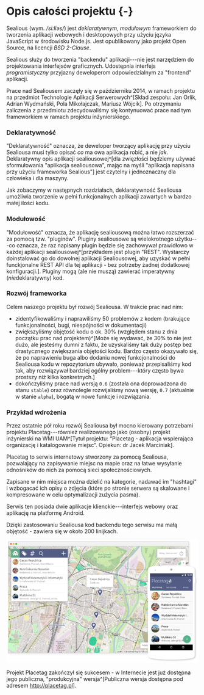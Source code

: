 # Opis całości projektu {-}

Sealious (wym. */si\:liəs/*) jest *deklaratywnym*, *modułowym* frameworkiem do tworzenia aplikacji webowych i desktopowych przy użyciu języka JavaScript w środowisku Node.js. Jest opublikowany jako projekt Open Source, na licencji *BSD 2-Clause*.

Sealious służy do tworzenia "backendu" aplikacji---nie jest narzędziem do projektowania interfejsów graficznych. Udostępnia interfejs *programistyczny* przyjazny deweloperom odpowiedzialnym za "frontend" aplikacji. 

Prace nad Sealiousem zaczęły się w październiku 2014, w ramach projektu na przedmiot Technologie Aplikacji Serwerowych^[Skład zespołu: Jan Orlik, Adrian Wydmański, Pola Mikołajczak, Mariusz Wójcik]. Po otrzymaniu zaliczenia z przedmiotu zdecydowaliśmy się kontynuować prace nad tym frameworkiem w ramach projektu inżynierskiego. 

### Deklaratywność

"Deklaratywność" oznacza, że deweloper tworzący aplikację przy użyciu Sealiousa musi tylko opisać *co* ma owa aplikacja robić, a nie *jak*. Deklaratywny opis aplikacji sealiousowej^[dla zwięzłości będziemy używać sformułowania "aplikacja sealiousowa", mając na myśli "aplikacja napisana przy użyciu frameworka Sealious"] jest czytelny i jednoznaczny dla człowieka i dla maszyny.

Jak zobaczymy w następnych rozdziałach, deklaratywność Sealiousa umożliwia tworzenie w pełni funkcjonalnych aplikacji zawartych w bardzo małej ilości kodu.

### Modułowość

"Modułowość" oznacza, że aplikację sealiousową można łatwo rozszerzać za pomocą tzw. "pluginów". Pluginy sealiousowe są wielokrotnego użytku---co oznacza, że raz napisany plugin będzie się zachowywał prawidłowo w każdej aplikacji sealiousowej^[przykładem jest plugin "REST". Wystarczy doinstalować go do dowolnej aplikacji Sealiousowej, aby uzyskać w pełni funckjonalne REST API dla tej aplikacji - bez potrzeby żadnej dodatkowej konfiguracji.]. Pluginy mogą (ale nie muszą) zawierać imperatywny (*nie*deklaratywny) kod.

### Rozwój frameworka

Celem naszego projektu był rozwój Sealiousa. W trakcie prac nad nim:

* zidentyfikowaliśmy i naprawiliśmy 50 problemów z kodem (brakujące funkcjonalności, bugi, niespójności w dokumentacji)
* zwiększyliśmy objętość kodu o ok. 30% (względem stanu z dnia początku prac nad projektem)^[Może się wydawać, że 30% to nie jest dużo, ale jesteśmy dumni z faktu, że uzyskaliśmy tak duży postęp bez drastycznego zwiększania objętości kodu. Bardzo często okazywało się, że po naprawieniu buga albo dodaniu nowej funkcjonalności do Sealiousa kodu w repozytorium ubywało, ponieważ przepisaliśmy kod tak, aby rozwiązywał bardziej ogólny problem---który często bywa prostszy niż kilka konkretnych.]
* dokończyliśmy prace nad wersją `0.6` (została ona doprowadzona do stanu `stable`) oraz równolegle rozwijaliśmy nową wersję, `0.7` (aktualnie w stanie `alpha`), bogatą w nowe funkcje i rozwiązania. 

### Przykład wdrożenia

Przez ostatnie pół roku rozwój Sealiousa był mocno kierowany potrzebami projektu Placetag---również realizowanego jako (osobny) projekt inżynierski na WMI UAM^[Tytuł projektu: “Placetag - aplikacja wspierająca organizację i katalogowanie miejsc”. Opiekun: dr Jacek Marciniak].

Placetag to serwis internetowy stworzony za pomocą Sealiousa, pozwalający na zapisywanie miejsc na mapie oraz na łatwe wysyłanie odnośników do nich za pomocą sieci społecznościowych.

Zapisane w nim miejsca można dzielić na kategorie, nadawać im "hashtagi" i wzbogacać ich opisy o zdjęcia (które po stronie serwera są skalowane i kompresowane w celu optymalizacji zużycia pasma).

Serwis ten posiada dwie aplikacje klienckie---interfejs webowy oraz aplikację na platformę Android. 

Dzięki zastosowaniu Sealiousa kod backendu tego serwisu ma małą objętość -  zawiera się w około 200 linijkach. 

![Dwa interfejsy aplikacji Placetag - webowy i na platformę Android. Obydwa komunikują się z interfejsem programistycznym tworzonym przez Sealiousa.](./media/placetag.png)

Projekt Placetag zakończył się sukcesem - w Internecie jest już dostępna jego publiczna, "produkcyjna" wersja^[Publiczna wersja dostępna pod adresem http://placetag.pl]. 


